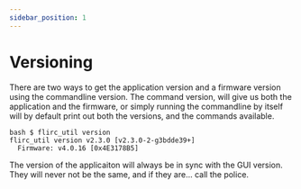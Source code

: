 ```yaml
---
sidebar_position: 1
---
```


# Versioning

There are two ways to get the application version and a firmware version using the commandline version. The command version, will give us both the application and the firmware, or simply running the commandline by itself will by default print out both the versions, and the commands available.

```
bash $ flirc_util version
flirc_util version v2.3.0 [v2.3.0-2-g3bdde39+]
  Firmware: v4.0.16 [0x4E3178B5]
```

The version of the applicaiton will always be in sync with the GUI version. They will never not be the same, and if they are... call the police.